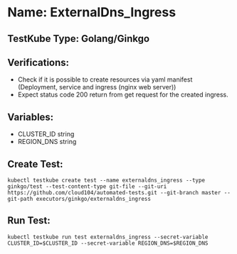 # Name: ExternalDns_Ingress

## TestKube Type: Golang/Ginkgo

## Verifications:

- Check if it is possible to create resources via yaml manifest (Deployment, service and ingress (nginx web server))
- Expect status code 200 return from get request for the created ingress.

## Variables:

- CLUSTER_ID string
- REGION_DNS string

## Create Test:

```
kubectl testkube create test --name externaldns_ingress --type ginkgo/test --test-content-type git-file --git-uri https://github.com/cloud104/automated-tests.git --git-branch master --git-path executors/ginkgo/externaldns_ingress
```

## Run Test:

```
kubectl testkube run test externaldns_ingress --secret-variable CLUSTER_ID=$CLUSTER_ID --secret-variable REGION_DNS=$REGION_DNS 
```
